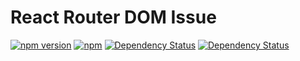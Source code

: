 # React Router DOM Issue
[![npm version](http://img.shields.io/npm/v/react-comunas-selector.svg)](https://www.npmjs.com/package/react-comunas-selector)
[![npm](https://img.shields.io/npm/dt/react-comunas-selector.svg?colorB=0d7ebe)](https://www.npmjs.com/package/react-comunas-selector)
[![Dependency Status](https://img.shields.io/david/rhernandog/react-comunas-selector.svg)](https://david-dm.org/rhernandog/react-comunas-selector)
[![Dependency Status](https://img.shields.io/david/dev/rhernandog/react-comunas-selector.svg)](https://david-dm.org/rhernandog/react-comunas-selector?type=dev)

